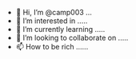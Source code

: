 - 👋 Hi, I’m @camp003 ...
- 👀 I’m interested in .....
- 🌱 I’m currently learning .....
- 💞️ I’m looking to collaborate on .....
- 📫 How to be rich ......

<!---
camp003/camp003 is a ✨ special ✨ repository because its `README.md` (this file) appears on your GitHub profile.
You can click the Preview link to take a look at your changes.
--->
